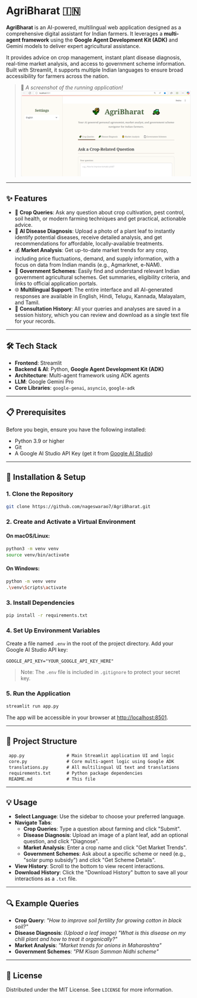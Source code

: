 # AgriBharat 🇮🇳

**AgriBharat** is an AI-powered, multilingual web application designed as a comprehensive digital assistant for Indian farmers. It leverages a **multi-agent framework** using the **Google Agent Development Kit (ADK)** and Gemini models to deliver expert agricultural assistance.

It provides advice on crop management, instant plant disease diagnosis, real-time market analysis, and access to government scheme information. Built with Streamlit, it supports multiple Indian languages to ensure broad accessibility for farmers across the nation.

> 📸 _A screenshot of the running application!_  
![alt text](image.png)

---

## ✨ Features

- 🌾 **Crop Queries**: Ask any question about crop cultivation, pest control, soil health, or modern farming techniques and get practical, actionable advice.
- 🌿 **AI Disease Diagnosis**: Upload a photo of a plant leaf to instantly identify potential diseases, receive detailed analysis, and get recommendations for affordable, locally-available treatments.
- 💰 **Market Analysis**: Get up-to-date market trends for any crop, including price fluctuations, demand, and supply information, with a focus on data from Indian mandis (e.g., Agmarknet, e-NAM).
- 📄 **Government Schemes**: Easily find and understand relevant Indian government agricultural schemes. Get summaries, eligibility criteria, and links to official application portals.
- 🌐 **Multilingual Support**: The entire interface and all AI-generated responses are available in English, Hindi, Telugu, Kannada, Malayalam, and Tamil.
- 📜 **Consultation History**: All your queries and analyses are saved in a session history, which you can review and download as a single text file for your records.

---

## 🛠️ Tech Stack

- **Frontend**: Streamlit  
- **Backend & AI**: Python, **Google Agent Development Kit (ADK)**  
- **Architecture**: Multi-agent framework using ADK agents  
- **LLM**: Google Gemini Pro  
- **Core Libraries**: `google-genai`, `asyncio`, `google-adk`

---

## 📋 Prerequisites

Before you begin, ensure you have the following installed:

- Python 3.9 or higher  
- Git  
- A Google AI Studio API Key (get it from [Google AI Studio](https://makersuite.google.com/))

---

## 🚀 Installation & Setup

### 1. Clone the Repository

```bash
git clone https://github.com/nageswarao7/AgriBharat.git
```

### 2. Create and Activate a Virtual Environment

#### On macOS/Linux:

```bash
python3 -m venv venv
source venv/bin/activate
```

#### On Windows:

```bash
python -m venv venv
.\venv\Scripts\activate
```

### 3. Install Dependencies

```bash
pip install -r requirements.txt
```

### 4. Set Up Environment Variables

Create a file named `.env` in the root of the project directory. Add your Google AI Studio API key:

```env
GOOGLE_API_KEY="YOUR_GOOGLE_API_KEY_HERE"
```

> Note: The `.env` file is included in `.gitignore` to protect your secret key.

### 5. Run the Application

```bash
streamlit run app.py
```

The app will be accessible in your browser at [http://localhost:8501](http://localhost:8501).

---

## 📂 Project Structure

```
 app.py                # Main Streamlit application UI and logic
 core.py               # Core multi-agent logic using Google ADK
 translations.py       # All multilingual UI text and translations
 requirements.txt      # Python package dependencies
 README.md             # This file
```

---

## 💡 Usage

- **Select Language**: Use the sidebar to choose your preferred language.
- **Navigate Tabs**:
  - **Crop Queries**: Type a question about farming and click "Submit".
  - **Disease Diagnosis**: Upload an image of a plant leaf, add an optional question, and click "Diagnose".
  - **Market Analysis**: Enter a crop name and click "Get Market Trends".
  - **Government Schemes**: Ask about a specific scheme or need (e.g., "solar pump subsidy") and click "Get Scheme Details".
- **View History**: Scroll to the bottom to view recent interactions.
- **Download History**: Click the "Download History" button to save all your interactions as a `.txt` file.

---

## 🔍 Example Queries

- **Crop Query**: _"How to improve soil fertility for growing cotton in black soil?"_
- **Disease Diagnosis**: _(Upload a leaf image)_ _"What is this disease on my chili plant and how to treat it organically?"_
- **Market Analysis**: _"Market trends for onions in Maharashtra"_
- **Government Schemes**: _"PM Kisan Samman Nidhi scheme"_

---

## 📄 License

Distributed under the MIT License. See `LICENSE` for more information.
